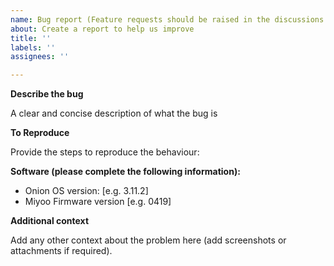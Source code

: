```yaml
---
name: Bug report (Feature requests should be raised in the discussions tab)
about: Create a report to help us improve
title: ''
labels: ''
assignees: ''

---
```


**Describe the bug**

A clear and concise description of what the bug is

**To Reproduce**

Provide the steps to reproduce the behaviour:

**Software (please complete the following information):**

 - Onion OS version: [e.g. 3.11.2]
 - Miyoo Firmware version [e.g. 0419]

**Additional context**

Add any other context about the problem here (add screenshots or attachments if required).
